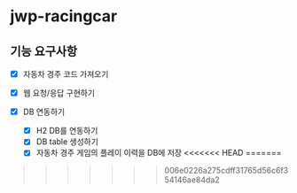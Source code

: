 # jwp-racingcar

## 기능 요구사항
- [x] 자동차 경주 코드 가져오기

- [x] 웹 요청/응답 구현하기

- [x] DB 연동하기
  - [x] H2 DB를 연동하기
  - [x] DB table 생성하기
  - [x] 자동차 경주 게임의 플레이 이력을 DB에 저장
<<<<<<< HEAD
=======

>>>>>>> 006e0226a275cdff31765d56c6f354146ae84da2
